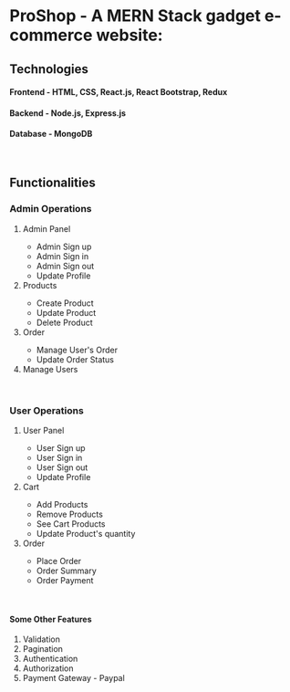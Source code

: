 # ProShop - A MERN Stack gadget e-commerce website:

## Technologies
#### Frontend - HTML, CSS, React.js, React Bootstrap, Redux
#### Backend - Node.js, Express.js
#### Database - MongoDB
 
<br>

## Functionalities

### Admin Operations
<ol>
    <li>Admin Panel</li>
        <ul>
            <li>Admin Sign up</li>
            <li>Admin Sign in</li>
            <li>Admin Sign out</li>
            <li>Update Profile</li>
        </ul>
    <li>Products</li>
        <ul>
            <li>Create Product</li>
            <li>Update Product</li>
            <li>Delete Product</li>
        </ul>
    <li>Order</li>
        <ul>
            <li>Manage User's Order</li>
            <li>Update Order Status</li>
        </ul>
    <li>Manage Users</li>
</ol>

<br>

### User Operations
<ol>
    <li>User Panel</li>
        <ul>
            <li>User Sign up</li>
            <li>User Sign in</li>
            <li>User Sign out</li>
            <li>Update Profile</li>
        </ul>
    <li>Cart</li>
        <ul>
            <li>Add Products</li>
            <li>Remove Products</li>
            <li>See Cart Products</li>
            <li>Update Product's quantity</li>
        </ul>
    <li>Order</li>
        <ul>
            <li>Place Order</li>
            <li>Order Summary</li>
            <li>Order Payment</li>
        </ul>
</ol>

<br>

#### Some Other Features
<ol>
    <li>Validation</li>
    <li>Pagination</li>
    <li>Authentication</li> <li>Authorization</li>
    <li>Payment Gateway - Paypal</li>
</ol>